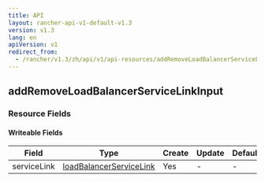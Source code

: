 ```yaml
---
title: API
layout: rancher-api-v1-default-v1.3
version: v1.3
lang: en
apiVersion: v1
redirect_from:
  - /rancher/v1.3/zh/api/v1/api-resources/addRemoveLoadBalancerServiceLinkInput/
---
```


## addRemoveLoadBalancerServiceLinkInput



### Resource Fields

#### Writeable Fields

Field | Type | Create | Update | Default | Notes
---|---|---|---|---|---
serviceLink | [loadBalancerServiceLink]({{site.baseurl}}/rancher/{{page.version}}/{{page.lang}}/api/{{page.apiVersion}}/api-resources/loadBalancerServiceLink/) | Yes | - | - | 



<br>
